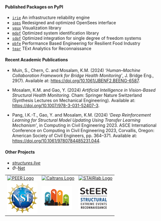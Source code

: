 
#### Published Packages on PyPI

- [`irie`](https://pypi.org/project/irie) An infrastructure reliability engine
- [`sees`](https://pypi.org/project/sees) Redesigned and optimized OpenSees interface
- [`veux`](https://pypi.org/project/veux) Visualization library
- [`mdof`](https://pypi.org/project/mdof) Optimized system identification library
- [`sdof`](https://pypi.org/project/sdof) Optimized integration for single degree of freedom systems
- [`pbfe`](https://pypi.org/project/pbfe) Performance Based Engineering for Resilient Food Industry
- [`tear`](https://pypi.org/project/tear) TExt Analytics for Reconnaissance


#### Recent Academic Publications

- Muin, S., Chern, C. and Mosalam, K.M. (2024) *‘Human–Machine Collaboration Framework for Bridge Health Monitoring’*, J. Bridge Eng., 29(7). Available at: https://doi.org/10.1061/JBENF2.BEENG-6587.

- Mosalam, K.M. and Gao, Y. (2024) *Artificial Intelligence in Vision-Based Structural Health Monitoring*. Cham: Springer Nature Switzerland (Synthesis Lectures on Mechanical Engineering). Available at: https://doi.org/10.1007/978-3-031-52407-3.

- Pang, I.K.-T., Gao, Y. and Mosalam, K.M. (2024) *‘Deep Reinforcement Learning for Structural Model Updating Using Transfer Learning Mechanism’*, in Computing in Civil Engineering 2023. ASCE International Conference on Computing in Civil Engineering 2023, Corvallis, Oregon: American Society of Civil Engineers, pp. 364–371. Available at: https://doi.org/10.1061/9780784485231.044.

#### Other Projects

- [*structures.live*](https://structures.live)
- $\Phi$-[Net](https://apps.peer.berkeley.edu/phi-net/)

<table align="center">
<tr>

  <td>
    <a href="https://peer.berkeley.edu">
    <img src="https://raw.githubusercontent.com/claudioperez/sdof/master/docs/assets/peer-black-300.png"
         alt="PEER Logo" width="100"/>
    </a>
  </td>

  <td>
    <a href="https://dot.ca.gov/">
    <img src="https://raw.githubusercontent.com/claudioperez/sdof/master/docs/assets/Caltrans.svg.png"
         alt="Caltrans Logo" width="100"/>
    </a>
  </td>

  <td>
    <a href="https://github.com/STAIRlab">
    <img src="https://raw.githubusercontent.com/claudioperez/sdof/master/docs/assets/stairlab.svg"
         alt="STAIRlab Logo" width="100"/>
    </a>
  </td>
 
 </tr>
<tr>

  <td>
    <a href="https://nsf.gov/">
    <img src="https://raw.githubusercontent.com/STAIRlab/.github/master/profile/assets/NSF_4-Color_bitmap_Logo.png"
         alt="NSF Logo" width="100"/>
    </a>
  </td>

  <td>
    <a href="https://steer.network">
    <img src="https://raw.githubusercontent.com/STAIRlab/.github/master/profile/assets/StEER-logo_thumb-2_lg.png"
         alt="StEER Logo" width="100"/>
    </a>
  </td>

  <td>
    <a href="https://nsf.gov/">
    <img src="https://raw.githubusercontent.com/STAIRlab/.github/master/profile/assets/StEER-logo_words only.png"
         alt="NSF Logo" width="100"/>
    </a>
  </td>
 
 </tr>
</table>

